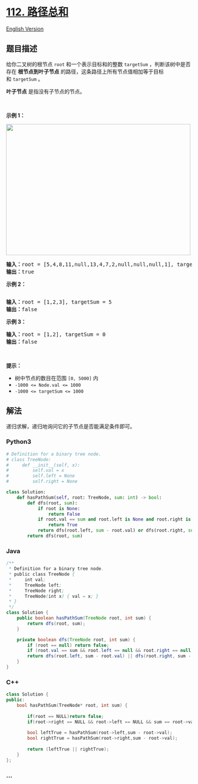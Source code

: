# [112. 路径总和](https://leetcode-cn.com/problems/path-sum)

[English Version](/solution/0100-0199/0112.Path%20Sum/README_EN.md)

## 题目描述

<!-- 这里写题目描述 -->

<p>给你二叉树的根节点 <code>root</code> 和一个表示目标和的整数 <code>targetSum</code> ，判断该树中是否存在 <strong>根节点到叶子节点</strong> 的路径，这条路径上所有节点值相加等于目标和 <code>targetSum</code> 。</p>

<p><strong>叶子节点</strong> 是指没有子节点的节点。</p>

<p> </p>

<p><strong>示例 1：</strong></p>
<img alt="" src="https://cdn.jsdelivr.net/gh/doocs/leetcode@main/solution/0100-0199/0112.Path%20Sum/images/pathsum1.jpg" style="width: 500px; height: 356px;" />
<pre>
<strong>输入：</strong>root = [5,4,8,11,null,13,4,7,2,null,null,null,1], targetSum = 22
<strong>输出：</strong>true
</pre>

<p><strong>示例 2：</strong></p>
<img alt="" src="https://cdn.jsdelivr.net/gh/doocs/leetcode@main/solution/0100-0199/0112.Path%20Sum/images/pathsum2.jpg" />
<pre>
<strong>输入：</strong>root = [1,2,3], targetSum = 5
<strong>输出：</strong>false
</pre>

<p><strong>示例 3：</strong></p>

<pre>
<strong>输入：</strong>root = [1,2], targetSum = 0
<strong>输出：</strong>false
</pre>

<p> </p>

<p><strong>提示：</strong></p>

<ul>
	<li>树中节点的数目在范围 <code>[0, 5000]</code> 内</li>
	<li><code>-1000 <= Node.val <= 1000</code></li>
	<li><code>-1000 <= targetSum <= 1000</code></li>
</ul>

## 解法

<!-- 这里可写通用的实现逻辑 -->

递归求解，递归地询问它的子节点是否能满足条件即可。

<!-- tabs:start -->

### **Python3**

<!-- 这里可写当前语言的特殊实现逻辑 -->

```python
# Definition for a binary tree node.
# class TreeNode:
#     def __init__(self, x):
#         self.val = x
#         self.left = None
#         self.right = None

class Solution:
    def hasPathSum(self, root: TreeNode, sum: int) -> bool:
        def dfs(root, sum):
            if root is None:
                return False
            if root.val == sum and root.left is None and root.right is None:
                return True
            return dfs(root.left, sum - root.val) or dfs(root.right, sum - root.val)
        return dfs(root, sum)
```

### **Java**

<!-- 这里可写当前语言的特殊实现逻辑 -->

```java
/**
 * Definition for a binary tree node.
 * public class TreeNode {
 *     int val;
 *     TreeNode left;
 *     TreeNode right;
 *     TreeNode(int x) { val = x; }
 * }
 */
class Solution {
    public boolean hasPathSum(TreeNode root, int sum) {
        return dfs(root, sum);
    }

    private boolean dfs(TreeNode root, int sum) {
        if (root == null) return false;
        if (root.val == sum && root.left == null && root.right == null) return true;
        return dfs(root.left, sum - root.val) || dfs(root.right, sum - root.val);
    }
}
```

### **C++**

```cpp
class Solution {
public:
    bool hasPathSum(TreeNode* root, int sum) {
        
        if(root == NULL)return false;
        if(root->right == NULL && root->left == NULL && sum == root->val)return true;
        
        bool leftTrue = hasPathSum(root->left,sum - root->val);
        bool rightTrue = hasPathSum(root->right,sum - root->val);
        
        return (leftTrue || rightTrue);
    }
};
```

### **...**

```

```

<!-- tabs:end -->
